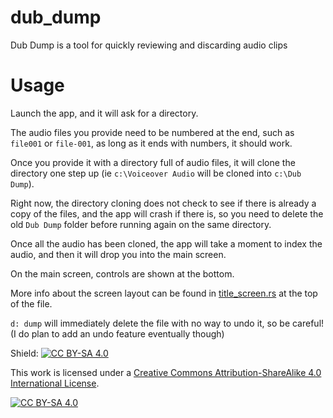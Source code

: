 # dub_dump
Dub Dump is a tool for quickly reviewing and discarding audio clips

# Usage
Launch the app, and it will ask for a directory.

The audio files you provide need to be numbered at the end, such as `file001` or `file-001`, as long as it ends with numbers, it should work.

Once you provide it with a directory full of audio files, it will clone the directory one step up (ie `c:\Voiceover Audio` will be cloned into `c:\Dub Dump`).

Right now, the directory cloning does not check to see if there is already a copy of the files, and the app will crash if there is, so you need to delete the old `Dub Dump` folder before running again on the same directory.

Once all the audio has been cloned, the app will take a moment to index the audio, and then it will drop you into the main screen.

On the main screen, controls are shown at the bottom.

More info about the screen layout can be found in [title_screen.rs](src/terminal_functions/title_screen.rs) at the top of the file.

`d: dump` will immediately delete the file with no way to undo it, so be careful! (I do plan to add an undo feature eventually though)




Shield: [![CC BY-SA 4.0][cc-by-sa-shield]][cc-by-sa]

This work is licensed under a
[Creative Commons Attribution-ShareAlike 4.0 International License][cc-by-sa].

[![CC BY-SA 4.0][cc-by-sa-image]][cc-by-sa]

[cc-by-sa]: http://creativecommons.org/licenses/by-sa/4.0/
[cc-by-sa-image]: https://licensebuttons.net/l/by-sa/4.0/88x31.png
[cc-by-sa-shield]: https://img.shields.io/badge/License-CC%20BY--SA%204.0-lightgrey.svg
